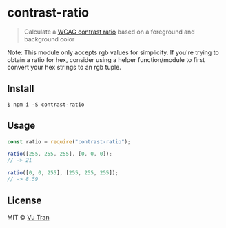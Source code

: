 # contrast-ratio

> Calculate a [WCAG contrast ratio](https://www.w3.org/TR/WCAG20-TECHS/G18.html) based on a foreground and background color

Note: This module only accepts rgb values for simplicity. If you're trying to obtain a ratio for hex,
consider using a helper function/module to first convert your hex strings to an rgb tuple.

## Install

```
$ npm i -S contrast-ratio
```

## Usage

```js
const ratio = require("contrast-ratio");

ratio([255, 255, 255], [0, 0, 0]);
// -> 21

ratio([0, 0, 255], [255, 255, 255]);
// -> 8.59
```

## License

MIT © [Vu Tran](https://github.com/vutran)

